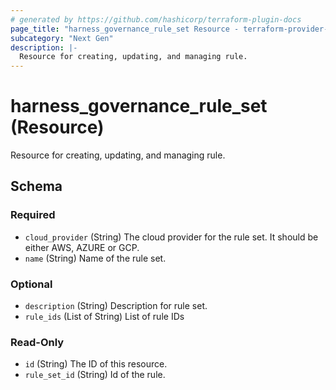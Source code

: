 ```yaml
---
# generated by https://github.com/hashicorp/terraform-plugin-docs
page_title: "harness_governance_rule_set Resource - terraform-provider-harness"
subcategory: "Next Gen"
description: |-
  Resource for creating, updating, and managing rule.
---
```


# harness_governance_rule_set (Resource)

Resource for creating, updating, and managing rule.



<!-- schema generated by tfplugindocs -->
## Schema

### Required

- `cloud_provider` (String) The cloud provider for the rule set. It should be either AWS, AZURE or GCP.
- `name` (String) Name of the rule set.

### Optional

- `description` (String) Description for rule set.
- `rule_ids` (List of String) List of rule IDs

### Read-Only

- `id` (String) The ID of this resource.
- `rule_set_id` (String) Id of the rule.
